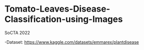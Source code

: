 # Tomato-Leaves-Disease-Classification-using-Images
SoCTA 2022

-Dataset: https://www.kaggle.com/datasets/emmarex/plantdisease


